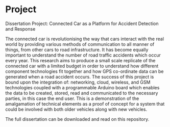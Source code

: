 # Project
Dissertation Project: Connected Car as a Platform for Accident Detection and Response

The connected car is revolutionising the way that cars interact with the real world by
providing various methods of communication to all manner of things, from other cars
to road infrastructure. It has become equally important to understand the number of
road traffic accidents which occur every year. This research aims to produce a small
scale replicate of the connected car with a limited budget in order to understand
how different component technologies fit together and how GPS co-ordinate data
can be generated when a road accident occurs. The success of this project is bound
upon the integration of: networking, cloud, wireless, and GSM technologies coupled
with a programmable Arduino board which enables the data to be created, stored,
read and communicated to the necessary parties, in this case the end user. This is a
demonstration of the amalgamation of technical elements as a proof of concept for
a system that could be involved with both older vehicles along with new vehicles.

The full dissertation can be downloaded and read on this repository.
